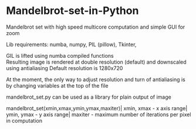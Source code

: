 # Mandelbrot-set-in-Python
Mandelbrot set with high speed multicore computation and simple GUI for zoom

Lib requirements:
  numba,
  numpy,
  PIL (pillow),
  Tkinter,
  
GIL is lifted using numba compiled functions  
Resulting image is rendered at double resolution (default) and downscaled using antialiasing
Default resolution is 1280x720

At the moment, the only way to adjust resolution and turn of antialiasing is by changing variables at the top of the file

mandelbrot_set.py can be used as a library for plain output of image 
 
mandelbrot_set(xmin,xmax,ymin,ymax,maxiter)|
xmin, xmax - x axis range|
ymin, ymax - y axis range|
maxiter - maximum number of iterations per pixel in computation
